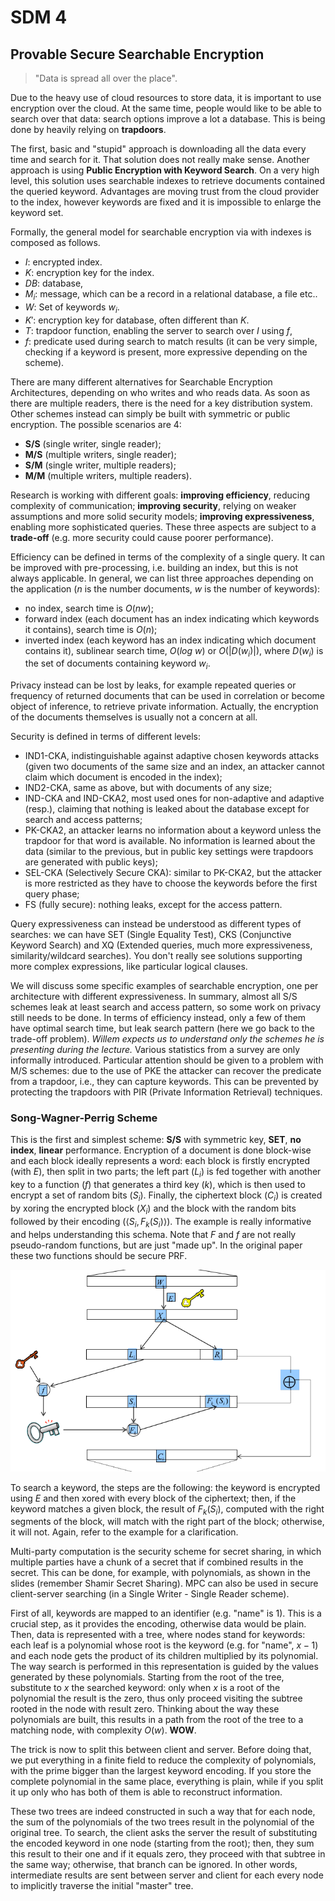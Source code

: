 # SDM 4

## Provable Secure Searchable Encryption

> "Data is spread all over the place".

Due to the heavy use of cloud resources to store data, it is important to use encryption over the cloud. At the same time, people would like to be able to search over that data: search options improve a lot a database. This is being done by heavily relying on **trapdoors**.

The first, basic and "stupid" approach is downloading all the data every time and search for it. That solution does not really make sense. Another approach is using **Public Encryption with Keyword Search**. On a very high level, this solution uses searchable indexes to retrieve documents contained the queried keyword. Advantages are moving trust from the cloud provider to the index, however keywords are fixed and it is impossible to enlarge the keyword set. 

Formally, the general model for searchable encryption via with indexes is composed as follows.

- $I$: encrypted index.
- $K$: encryption key for the index.
- $DB$: database,
- $M_i$: message, which can be a record in a relational database, a file etc..
- $W$: Set of keywords $w_i$.
- $K'$: encryption key for database, often different than $K$.
- $T$: trapdoor function, enabling the server to search over $I$ using $f$,
- $f$: predicate used during search to match results (it can be very simple, checking if a keyword is present, more expressive depending on the scheme).

There are many different alternatives for Searchable Encryption Architectures, depending on who writes and who reads data. As soon as there are multiple readers, there is the need for a key distribution system. Other schemes instead can simply be built with symmetric or public encryption. The possible scenarios are 4:

- **S/S** (single writer, single reader);
- **M/S** (multiple writers, single reader);
- **S/M** (single writer, multiple readers);
- **M/M** (multiple writers, multiple readers).

Research is working with different goals: **improving efficiency**, reducing complexity of communication; **improving security**, relying on weaker assumptions and more solid security models; **improving expressiveness**, enabling more sophisticated queries. These three aspects are subject to a **trade-off** (e.g. more security could cause poorer performance).

Efficiency can be defined in terms of the complexity of a single query. It can be improved with pre-processing, i.e. building an index, but this is not always applicable. In general, we can list three approaches depending on the application ($n$ is the number documents, $w$ is the number of keywords):

- no index, search time is $O(nw)$;
- forward index (each document has an index indicating which keywords it contains), search time is $O(n)$;
- inverted index (each keyword has an index indicating which document contains it), sublinear search time, $O(log\ w)$ or $O(|D(w_i)|)$, where $D(w_i)$ is the set of documents containing keyword $w_i$.

Privacy instead can be lost by leaks, for example repeated queries or frequency of returned documents that can be used in correlation or become object of inference, to retrieve private information. Actually, the encryption of the documents themselves is usually not a concern at all. 

Security is defined in terms of different levels:

- IND1-CKA, indistinguishable against adaptive chosen keywords attacks (given two documents of the same size and an index, an attacker cannot claim which document is encoded in the index);
- IND2-CKA, same as above, but with documents of any size;
- IND-CKA and IND-CKA2, most used ones for non-adaptive and adaptive (resp.), claiming that nothing is leaked about the database except for search and access patterns;
- PK-CKA2, an attacker learns no information about a keyword unless the trapdoor for that word is available. No information is learned about the data (similar to the previous, but in public key settings were trapdoors are generated with public keys);
- SEL-CKA (Selectively Secure CKA): similar to PK-CKA2, but the attacker is more restricted as they have to choose the keywords before the first query phase;
- FS (fully secure): nothing leaks, except for the access pattern.

Query expressiveness can instead be understood as different types of searches: we can have SET (Single Equality Test), CKS (Conjunctive Keyword Search) and XQ (Extended queries, much more expressiveness, similarity/wildcard searches). You don't really see solutions supporting more complex expressions, like particular logical clauses. 

We will discuss some specific examples of searchable encryption, one per architecture with different expressiveness. In summary, almost all S/S schemes leak at least search and access pattern, so some work on privacy still needs to be done. In terms of efficiency instead, only a few of them have optimal search time, but leak search pattern (here we go back to the trade-off problem). *Willem expects us to understand only the schemes he is presenting during the lecture.* Various statistics from a survey are only informally introduced. Particular attention should be given to a problem with M/S schemes: due to the use of PKE the attacker can recover the predicate from a trapdoor, i.e., they can capture keywords. This can be prevented by protecting the trapdoors with PIR (Private Information Retrieval) techniques.

### Song-Wagner-Perrig Scheme

This is the first and simplest scheme: **S/S** with symmetric key, **SET**, **no index**, **linear** performance. Encryption of a document is done block-wise and each block ideally represents a word: each block is firstly encrypted (with $E$), then split in two parts; the left part ($L_i$) is fed together with another key to a function ($f$) that generates a third key ($k$), which is then used to encrypt a set of random bits ($S_i$). Finally, the ciphertext block ($C_i$) is created by xoring the encrypted block ($X_i$) and the block with the random bits followed by their encoding ($\langle S_i, F_k(S_i) \rangle$). The example is really informative and helps understanding this schema. Note that $F$ and $f$ are not really pseudo-random functions, but are just "made up". In the original paper these two functions should be secure PRF.

![image-20201002191228024](../images/image-20201002191228024.png)

To search a keyword, the steps are the following: the keyword is encrypted using $E$ and then xored with every block of the ciphertext; then, if the keyword matches a given block, the result of $F_k(S_i)$, computed with the right segments of the block, will match with the right part of the block; otherwise, it will not. Again, refer to the example for a clarification.

Multi-party computation is the security scheme for secret sharing, in which multiple parties have a chunk of a secret that if combined results in the secret. This can be done, for example, with polynomials, as shown in the slides (remember Shamir Secret Sharing). MPC can also be used in secure client-server searching (in a Single Writer - Single Reader scheme).

First of all, keywords are mapped to an identifier (e.g. "name" is $1$). This is a crucial step, as it provides the encoding, otherwise data would be plain. Then, data is represented with a tree, where nodes stand for keywords: each leaf is a polynomial whose root is the keyword (e.g. for "name", $x-1$) and each node gets the product of its children multiplied by its polynomial. The way search is performed in this representation is guided by the values generated by these polynomials. Starting from the root of the tree, substitute to $x$ the searched keyword: only when $x$ is a root of the polynomial the result is the zero, thus only proceed visiting the subtree rooted in the node with result zero. Thinking about the way these polynomials are built, this results in a path from the root of the tree to a matching node, with complexity $O(w)$. **WOW**.

The trick is now to split this between client and server. Before doing that, we put everything in a finite field to reduce the complexity of polynomials, with the prime bigger than the largest keyword encoding. If you store the complete polynomial in the same place, everything is plain, while if you split it up only who has both of them is able to reconstruct information.

These two trees are indeed constructed in such a way that for each node, the sum of the polynomials of the two trees result in the polynomial of the original tree. To search, the client asks the server the result of substituting the encoded keyword in one node (starting from the root); then, they sum this result to their one and if it equals zero, they proceed with that subtree in the same way; otherwise, that branch can be ignored. In other words, intermediate results are sent between server and client for each every node to implicitly traverse the initial "master" tree. 















